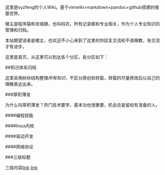<!---title:syzfeng维基世界-->
  

这里是syzfeng的个人Wiki。基于vimwiki+markdown+pandoc+github搭建的维基世界。

楼主是程序猿和攻城狮，也叫码农。所有记录都和专业相关，作为个人专业知识的管理和归档。

本站期望读者是楼主，也欢迎不小心来到了这里的你回复交流和不吝赐教，有交流才有进步。

这里是首页，从这里可以到达各个分区，各分区如下：

##知识体系归档

这里采用树状结构整理*所有知识*，不区分原创和转载，转载的尽量修改后以自己的理解表达出来。

###厚积薄发

为什么叫厚积薄发？热门技术要学，基本功也很重要，机会总是留给有准备的人。

####编程技能

####linux内核

####驱动开发

####网络协议


###三级标题

三级内容[link](index.html)
[link](index.html)

